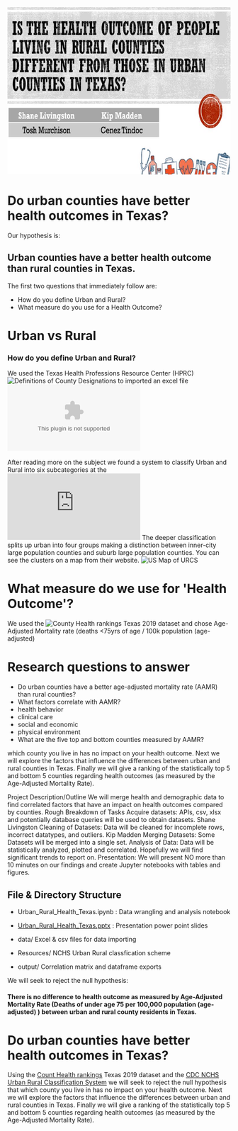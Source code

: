 ![Urban vs Rural](Images/IntroSlide.png)

# Do urban counties have better health outcomes in Texas?

Our hypothesis is:

## Urban counties have a better health outcome than rural counties in Texas.


The first two questions that immediately follow are:
* How do you define Urban and Rural?
* What measure do you use for a Health Outcome?


# Urban vs Rural

### How do you define Urban and Rural?

We used the Texas Health Professions Resource Center (HPRC) ![Definitions of County Designations](https://dshs.texas.gov/chs/hprc/counties.shtm) to imported an excel file
![Urban Rural Excel File](data/county_status.xlsx)

After reading more on the subject we found a system to classify Urban and Rural into six subcategories
at the ![CDC NCHS Urban Rural Classification System](https://www.cdc.gov/nchs/data_access/urban_rural.htm#Data_Files_and_Documentation)
The deeper classification splits up urban into four groups making a distinction between inner-city large population counties and suburb large population counties. You can see the clusters on a map from their website.
![US Map of URCS](URCS_usaMap.png)

# What measure do we use for 'Health Outcome'?

We used the ![County Health rankings Texas 2019 dataset](https://www.countyhealthrankings.org/app/texas/2019/downloads) and chose Age-Adjusted Mortality rate (deaths <75yrs of age / 100k population (age-adjusted)

# Research questions to answer

* Do urban counties have a better age-adjusted mortality rate (AAMR) than rural counties?
* What factors correlate with AAMR?
*   health behavior
*   clinical care 
*   social and economic 
*   physical environment 
* What are the five top and bottom counties measured by AAMR?




which county you live in has no impact on your health outcome. Next we will explore the factors that influence the differences between urban and rural counties in Texas. Finally we will give a ranking of the statistically top 5 and bottom 5 counties regarding health outcomes (as measured by the Age-Adjusted Mortality Rate).


Project Description/Outline
We will merge health and demographic data to find correlated factors that have an impact on health outcomes compared by counties. 
Rough Breakdown of Tasks
Acquire datasets: APIs, csv, xlsx and potentially database queries will be used to obtain datasets. Shane Livingston
Cleaning of Datasets: Data will be cleaned for incomplete rows, incorrect datatypes, and outliers. Kip Madden
Merging Datasets: Some Datasets will be merged into a single set.
Analysis of Data: Data will be statistically analyzed, plotted and correlated. Hopefully we will find significant trends to report on.
Presentation: We will present NO more than 10 minutes on our findings and create Jupyter notebooks with tables and figures.


## File & Directory Structure

* Urban_Rural_Health_Texas.ipynb : Data wrangling and analysis notebook
* [Urban_Rural_Health_Texas.pptx](output/Urban_Rural_Health_Texas.pptx)  : Presentation power point slides 

* data/       Excel & csv files for data importing
* Resources/  NCHS Urban Rural classfication scheme
* output/     Correlation matrix and dataframe exports

We will seek to reject the null hypothesis:

#### There is no difference to health outcome as measured by Age-Adjusted Mortality Rate (Deaths of under age 75 per 100,000 population (age-adjusted) ) between urban and rural county residents in Texas.

# Do urban counties have better health outcomes in Texas?

Using the [Count Health rankings](https://www.countyhealthrankings.org/app/texas/2019/downloads) Texas 2019 dataset and the [CDC NCHS Urban Rural Classification System](https://www.cdc.gov/nchs/data_access/urban_rural.htm#Data_Files_and_Documentation) we will seek to reject the null hypothesis that which county you live in has no impact on your health outcome. Next we will explore the factors that influence the differences between urban and rural counties in Texas. Finally we will give a ranking of the statistically top 5 and bottom 5 counties regarding health outcomes (as measured by the Age-Adjusted Mortality Rate).

